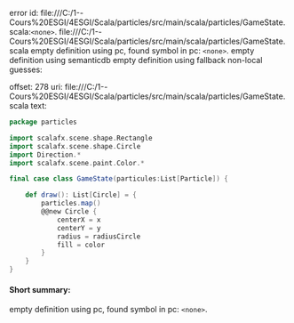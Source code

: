 error id: file:///C:/1--Cours%20ESGI/4ESGI/Scala/particles/src/main/scala/particles/GameState.scala:`<none>`.
file:///C:/1--Cours%20ESGI/4ESGI/Scala/particles/src/main/scala/particles/GameState.scala
empty definition using pc, found symbol in pc: `<none>`.
empty definition using semanticdb
empty definition using fallback
non-local guesses:

offset: 278
uri: file:///C:/1--Cours%20ESGI/4ESGI/Scala/particles/src/main/scala/particles/GameState.scala
text:
```scala
package particles

import scalafx.scene.shape.Rectangle
import scalafx.scene.shape.Circle
import Direction.*
import scalafx.scene.paint.Color.*

final case class GameState(particules:List[Particle]) {

    def draw(): List[Circle] = {
        particles.map()
        @@new Circle {
            centerX = x
            centerY = y
            radius = radiusCircle
            fill = color
        }
    }
}

```


#### Short summary: 

empty definition using pc, found symbol in pc: `<none>`.